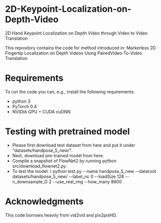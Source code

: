 # 2D-Keypoint-Localization-on-Depth-Video
2D Hand Keypoint Localization  on Depth Video through Video to Video Translation

This repository contains the code for method introduced in:
Markerless 2D Fingertip Localization on Depth Videos Using PairedVideo-To-Video Translation

# Requirements
To run the code you can, e.g., install the following requirements:

* python 3
* PyTorch 0.4
* NVIDIA GPU + CUDA cuDNN

# Testing with pretrained model
* Please first download test dataset from here and put it under "datasets/handpose_5_new/".
* Next, download pre-trained model from here.
* Compile a snapshot of FlowNet2 by running python src/download_flownet2.py.
* To test the model: \\
 python test.py --name handpose_5_new  --dataroot  datasets/handpose_5_new/  --label_nc  0  --loadSize 128   --n_downsample_G 2  --use_real_img  --how_many 8600


# Acknowledgments
This code borrows heavily from vid2vid and pix2pixHD.

